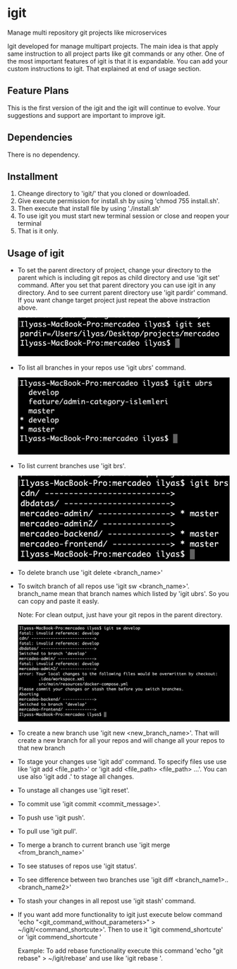 # igit
Manage multi repository git projects like microservices

Igit developed for manage multipart projects. The main idea is that apply same instruction
to all project parts like git commands or any other. One of the most important features of
igit is that it is expandable. You can add your custom instructions to igit. That explained
at end of usage section.

## Feature Plans
This is the first version of the igit and the igit will continue to evolve. Your suggestions
and support are important to improve igit.

## Dependencies
There is no dependency.

## Installment
1. Cheange directory to 'igit/' that you cloned or downloaded.
2. Give execute permission for install.sh by using 'chmod 755 install.sh'.
3. Then execute that install file by using './install.sh'
4. To use igit you must start new terminal session or close and reopen your terminal
5. That is it only.

## Usage of igit

* To set the parent directory of project, change your directory to the parent
  which is including git repos as child directory and use 'igit set' command.
  After you set that parent directory you can use igit in any directory. And to
  see current parent directory use 'igit pardir' command. If you want change
  target project just repeat the above instraction above.
  
  ![alt text](https://github.com/ilyasziyaoglu/igit/blob/master/Screen%20Shot%202020-07-25%20at%2017.24.33.png?raw=true "Setting working directory 1")
 
* To list all branches in your repos use 'igit ubrs' command.
  
  ![alt text](https://github.com/ilyasziyaoglu/igit/blob/master/Screen%20Shot%202020-07-25%20at%2017.26.37.png?raw=true "Setting working directory 1")

* To list current branches use 'igit brs'.
  
  ![alt text](https://github.com/ilyasziyaoglu/igit/blob/master/Screen%20Shot%202020-07-25%20at%2017.25.18.png?raw=true "Setting working directory 1")

* To delete branch use 'igit delete <branch_name>'

* To switch branch of all repos use 'igit sw <branch_name>'. branch_name mean
  that branch names which listed by 'igit ubrs'. So you can copy and paste it
  easly.
  
  Note: For clean output, just have your git repos in the parent directory.
  
  ![alt text](https://github.com/ilyasziyaoglu/igit/blob/master/Screen%20Shot%202020-07-25%20at%2017.25.58.png?raw=true "Setting working directory 1")

* To create a new branch use 'igit new <new_branch_name>'. That will create a
  new branch for all your repos and will change all your repos to that new branch

* To stage your changes use 'igit add' command. To specify files use use like 
  'igit add <file_path>' or 'igit add <file_path> <file_path> ...'. You can use
  also 'igit add .' to stage all changes.
   
* To unstage all changes use 'igit reset'.

* To commit use 'igit commit <commit_message>'.

* To push use 'igit push'.

* To pull use 'igit pull'.

* To merge a branch to current branch use 'igit merge <from_branch_name>'

* To see statuses of repos use 'igit status'.

* To see difference between two branches use 'igit diff <branch_name1>..<branch_name2>'

* To stash your changes in all repost use 'igit stash' command.

* If you want add more functionality to igit just execute below command
  'echo "<git_command_without_parameters>" > ~/igit/<command_shortcute>'.
  Then to use it 'igit commend_shortcute' or 'igit commend_shortcute <params>'
  
  Example: To add rebase functionality execute this command
  'echo "git rebase" > ~/igit/rebase' and use like 'igit rebase <params>'.
